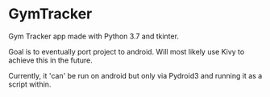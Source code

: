 # GymTracker
Gym Tracker app made with Python 3.7 and tkinter.

Goal is to eventually port project to android. Will most likely use Kivy to achieve this in the future.

Currently, it 'can' be run on android but only via Pydroid3 and running it as a script within.
